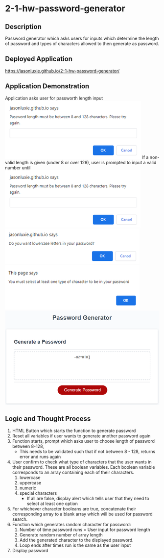 # 2-1-hw-password-generator

## Description
Password generator which asks users for inputs which determine the length of password and types of characters allowed to then generate as password. 
## Deployed Application
https://jasonluxie.github.io/2-1-hw-password-generator/

## Application Demonstration
Application asks user for passworth length input
<kbd>![Password Length](https://github.com/jasonluxie/2-1-hw-password-generator/blob/main/assets/images/1-password-length.png)</kbd>
If a non-valid length is given (under 8 or over 128), user is prompted to input a valid number until 
<kbd>![Length Validation](https://github.com/jasonluxie/2-1-hw-password-generator/blob/main/assets/images/2-length-validation.png)</kbd>
<kbd>![Character Confirmation](https://github.com/jasonluxie/2-1-hw-password-generator/blob/main/assets/images/3-character-confirmation.png)</kbd>
<kbd>![Character Validation](https://github.com/jasonluxie/2-1-hw-password-generator/blob/main/assets/images/4-character-validation.png)</kbd>
<kbd>![Password Generated!](https://github.com/jasonluxie/2-1-hw-password-generator/blob/main/assets/images/5-password-generated.png)</kbd>

## Logic and Thought Process
1. HTML Button which starts the function to generate password
1. Reset all variables if user wants to generate another password again
1. Function starts, prompt which asks user to choose length of password between 8-128,
    * This needs to be validated such that if not between 8 - 128, returns error and runs again
1. User confirm to check what type of characters that the user wants in their password. These are all boolean variables. Each boolean variable corresponds to an array containing each of their characters. 
    1. lowercase 
    1. uppercase
    1. numeric
    1. special characters
        * If all are false, display alert which tells user that they need to select at least one option
1. For whichever character booleans are true, concatenate their corresponding array to a blank array which will be used for password search. 
1. Function which generates random character for password:
    1. Number of time password runs = User input for password length
    1. Generate random number of array length 
    1. Add the generated character to the displayed password.
    1. Loop ends after times run is the same as the user input
1. Display password